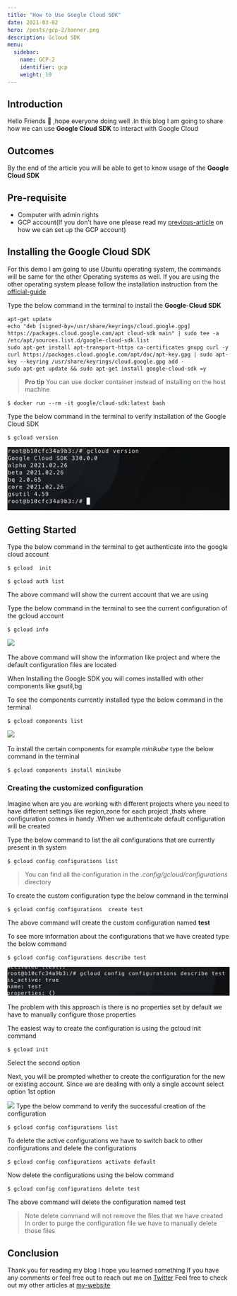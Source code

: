 ```yaml
---
title: "How to Use Google Cloud SDK"
date: 2021-03-02
hero: /posts/gcp-2/banner.png
description: Gcloud SDK
menu:
  sidebar:
    name: GCP-2
    identifier: gcp
    weight: 10
---
```


## Introduction

Hello Friends 👋  ,hope everyone doing well .In this blog I am going to share how we can use **Google Cloud SDK** to interact with Google Cloud

## Outcomes

By the end of the article you will be able to get to know  usage of the **Google Cloud SDK**

## Pre-requisite

- Computer with admin rights 
- GCP account(If you don't have one please read my [previous-article](https://www.joshuajebaraj.com/posts/gcp-1/) on how we can set up the GCP account)

## Installing the Google Cloud SDK

For this demo I am going to use Ubuntu operating system, the commands will be same for  the other Operating systems as well. If you are using the other operating system please follow the installation instruction from the [official-guide](https://cloud.google.com/sdk/docs/quickstart)

Type the below command in the terminal  to install the **Google-Cloud SDK**

```
apt-get update 
echo "deb [signed-by=/usr/share/keyrings/cloud.google.gpg] https://packages.cloud.google.com/apt cloud-sdk main" | sudo tee -a /etc/apt/sources.list.d/google-cloud-sdk.list
sudo apt-get install apt-transport-https ca-certificates gnupg curl -y
curl https://packages.cloud.google.com/apt/doc/apt-key.gpg | sudo apt-key --keyring /usr/share/keyrings/cloud.google.gpg add -
sudo apt-get update && sudo apt-get install google-cloud-sdk =y
```

> **Pro tip** You can use docker container instead of installing on the host machine
```
$ docker run --rm -it google/cloud-sdk:latest bash
```

Type the below command in the terminal to verify installation of the Google Cloud SDK
```
$ gcloud version 
```
![](2021-03-03-17-20-14.png)
## Getting Started

Type the below command in the terminal to get authenticate into the google cloud account

```
$ gcloud  init 
```

```
$ gcloud auth list
```

[](image.png)

The above command will show the current account that we are using 

Type the below command in the terminal to see the current configuration of the gcloud account

```
$ gcloud info

```
![](2021-03-03-17-36-12.png)

The above command will show the information like project and where the default configuration files are located

When Installing the Google SDK you will comes installled with other components like gsutil,bg

To see the components currently installed type the below command in the terminal

```
$ gcloud components list
```
![](2021-03-03-17-44-42.png)

To install the certain components for example *minikube* type the below command in the terminal 

```
$ gcloud components install minikube
```

### Creating the customized configuration 
Imagine when are you are working with different projects where you need to have different settings like region,zone for each project ,thats where configuration comes in handy .When we authenticate default configuration  will be created

Type the below command to list the all configurations that are currently present in th system
```
$ gcloud config configurations list
```
> You can find all the configuration in the *.config/gcloud/configurations* directory

To create the custom configuration type the below command in the terminal

```
$ gcloud config configurations  create test
```
The  above command will create the custom configuration named **test**

To see more information about the  configurations that we have created type the below command

```
$ gcloud config configurations describe test
```
![](2021-03-03-17-59-47.png)

The problem with this approach is there is no properties set by default we have to manually configure those properties 

The easiest way to create the configuration is using the gcloud init command

```
$ gcloud init
```

Select the second option 


Next, you will be prompted whether to create the configuration for the new or existing account. Since we are dealing with only a single account select option 1st option

![](imag2.pmg)
Type the below command to verify the successful creation of the configuration

```
$ gcloud config configurations list
```

To delete the active configurations we have to switch back to other configurations and delete the configurations

```
$ gcloud config configurations activate default
```

Now delete the configurations using the below command

```
$ gcloud config configurations delete test
```

The above command will delete the configuration named test

> Note delete command will not remove the files that we have created In order to purge the configuration file we have to manually delete those files
## Conclusion

Thank you for reading my blog I hope you learned something If you have any comments or feel free out to reach out me on [Twitter](https://twitter.com/joshva_jebaraj) Feel free to check out my other articles at [my-website](https://www.joshuajebaraj.com/posts/)
